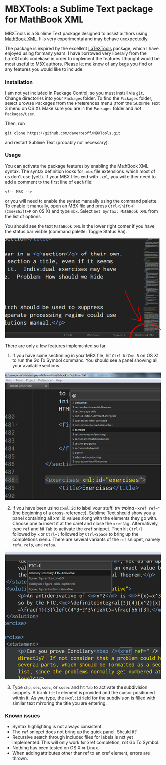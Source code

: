 # MBXTools: a Sublime Text package for MathBook XML

MBXTools is a Sublime Text package designed to assist authors using
[MathBook XML](https://github.com/rbeezer/mathbook). It is very experimental
and may behave unexpectedly.

The package is inspired by the excellent
[LaTeXTools](https://github.com/SublimeText/LaTeXTools) package, which I have
enjoyed using for many years. I have borrowed very liberally from the
LaTeXTools codebase in order to implement the features I thought would be most
useful to MBX authors. Please let me know of any bugs you find or any features
you would like to include.

### Installation

I am not yet included in Package Control, so you must install via `git`. Change
directories into your `Packages` folder. To find the `Packages` folder, select Browse Packages from the Preferences menu (from the Sublime Text 3 menu on OS X). Make sure you are in the `Packages` folder and *not* `Packages/User`.

Then, run
```
git clone https://github.com/daverosoff/MBXTools.git
```
and restart Sublime Text (probably not necessary).

### Usage

You can activate the package features by enabling the MathBook XML syntax. The
syntax definition looks for `.mbx` file extensions, which most of us don't use
(yet?). If your MBX files end with `.xml`, you will either need to add a
comment to the first line of each file:
```
<!-- MBX -->
```
or you will need to enable the syntax manually using the command palette. To
enable it manually, open an MBX file and press `Ctrl+Shift+P` (`Cmd+Shift+P`
on OS X) and type `mbx`. Select `Set Syntax: MathBook XML` from the list of
options.

You should see the text `MathBook XML` in the lower right corner if you have
the status bar visible (command palette: Toggle Status Bar).

![Image of status bar showing MathBook XML active](media/mbx-syntax-active.png)

There are only a few features implemented so far.

1. If you have some sectioning in your MBX file, hit `Ctrl-R` (`Cmd-R` on OS X)
    to run the Go To Symbol command. You should see a panel showing all your
    available sections.

![Image of quick panel showing sections](media/quickpanel-sections.png)

2. If you have been using `@xml:id` to label your stuff, try typing `<xref
   ref="` (the beginning of a cross-reference). Sublime Text should show you a
   panel containing all xml:id values along with the elements they go with.
   Choose one to insert it at the caret and close the `xref` tag.
   Alternatively, type `ref` and hit `Tab` to activate the `xref` snippet. Then
   hit `Ctrl+l` followed by `x` or `Ctrl+l` followed by `Ctrl+Space` to bring
   up the completions menu. There are several variants of the `ref` snippet, namely `refa`, `refp`, and `refpa`.

![Image of quick panel showing xml id values](media/quickpanel-xrefs.png)

3. Type `chp`, `sec`, `ssec`, or `sssec` and hit `Tab` to activate the
   subdivision snippets. A blank `title` element is provided and the cursor positioned within it. As you type, the `@xml:id` field for the subdivision is filled with similar text mirroring the title you are entering.

### Known issues

* Syntax highlighting is not always consistent.
* The `ref` snippet does not bring up the quick panel. Should it?
* Recursive search through included files for labels is not yet implemented.
  This will only work for xref completion, not Go To Symbol.
* Nothing has been tested on OS X or Linux.
* When adding attributes other than ref to an xref element, errors are thrown.